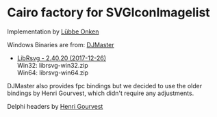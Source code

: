# Cairo factory for SVGIconImagelist

Implementation by [Lübbe Onken](https://github.com/luebbe)

Windows Binaries are from: [DJMaster](https://www.djmaster.com)

* [LibRsvg - 2.40.20 (2017-12-26)](http://www.djmaster.com/freepascal/bindings/librsvg.php)  
  Win32: librsvg-win32.zip  
  Win64: librsvg-win64.zip

DJMaster also provides fpc bindings but we decided to use the older bindings by Henri Gourvest, which didn't require any adjustments.

Delphi headers by [Henri Gourvest](https://github.com/kobi1970/delphignomevectorgraphic)
